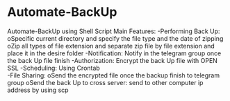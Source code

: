 # Automate-BackUp
Automate-BackUp using Shell Script
Main Features:
-Performing Back Up: 
oSpecific current directory and specify the file type and the date of zipping 
oZip all types of file extension and separate zip file by file extension and place it in the desire folder 
-Notification: Notify in the telegram group once the back Up file finish 
-Authorization: Encrypt the back Up file with OPEN SSL 
-Scheduling: Using Crontab  
-File Sharing: 
oSend the encrypted file once the backup finish to telegram group 
oSend the back Up to cross server: send to other computer ip address by using scp 
